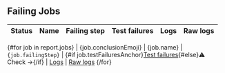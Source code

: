 ## Failing Jobs

| Status  | Name | Failing step | Test failures | Logs | Raw logs |
| :----:  | ------  | ------  | :----:  | :----:  | :----:  |
{#for job in report.jobs}
| {job.conclusionEmoji} | {job.name} | `{job.failingStep}` | {#if job.testFailuresAnchor}[Test failures](#user-content-{job.testFailuresAnchor}){#else}:warning: Check →{/if} | [Logs]({job.url}) | [Raw logs]({job.rawLogsUrl})
{/for}
